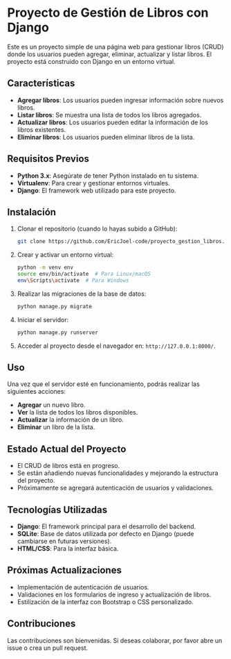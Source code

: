 # Proyecto de Gestión de Libros con Django

Este es un proyecto simple de una página web para gestionar libros (CRUD) donde los usuarios pueden agregar, eliminar, actualizar y listar libros. El proyecto está construido con Django en un entorno virtual.

## Características

- **Agregar libros**: Los usuarios pueden ingresar información sobre nuevos libros.
- **Listar libros**: Se muestra una lista de todos los libros agregados.
- **Actualizar libros**: Los usuarios pueden editar la información de los libros existentes.
- **Eliminar libros**: Los usuarios pueden eliminar libros de la lista.

## Requisitos Previos

- **Python 3.x**: Asegúrate de tener Python instalado en tu sistema.
- **Virtualenv**: Para crear y gestionar entornos virtuales.
- **Django**: El framework web utilizado para este proyecto.

## Instalación

1. Clonar el repositorio (cuando lo hayas subido a GitHub):
    ```bash
    git clone https://github.com/EricJoel-code/proyecto_gestion_libros.git
    ```

2. Crear y activar un entorno virtual:
    ```bash
    python -m venv env
    source env/bin/activate  # Para Linux/macOS
    env\Scripts\activate  # Para Windows
    ```

3. Realizar las migraciones de la base de datos:
    ```bash
    python manage.py migrate
    ```

4. Iniciar el servidor:
    ```bash
    python manage.py runserver
    ```

5. Acceder al proyecto desde el navegador en: `http://127.0.0.1:8000/`.

## Uso

Una vez que el servidor esté en funcionamiento, podrás realizar las siguientes acciones:

- **Agregar** un nuevo libro.
- **Ver** la lista de todos los libros disponibles.
- **Actualizar** la información de un libro.
- **Eliminar** un libro de la lista.

## Estado Actual del Proyecto

- El CRUD de libros está en progreso.
- Se están añadiendo nuevas funcionalidades y mejorando la estructura del proyecto.
- Próximamente se agregará autenticación de usuarios y validaciones.

## Tecnologías Utilizadas

- **Django**: El framework principal para el desarrollo del backend.
- **SQLite**: Base de datos utilizada por defecto en Django (puede cambiarse en futuras versiones).
- **HTML/CSS**: Para la interfaz básica.

## Próximas Actualizaciones

- Implementación de autenticación de usuarios.
- Validaciones en los formularios de ingreso y actualización de libros.
- Estilización de la interfaz con Bootstrap o CSS personalizado.

## Contribuciones

Las contribuciones son bienvenidas. Si deseas colaborar, por favor abre un issue o crea un pull request.

